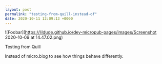 ```yaml
---
layout: post
permalink: "testing-from-quill-instead-of"
date: 2020-10-11 12:09:13 +0000
---
```

![Foobar](https://lildude.github.io/dev-micropub-pages/images/Screenshot 2020-10-09 at 14.47.02.png)
  
Testing from Quill 

Instead of micro.blog to see how things behave differently.
